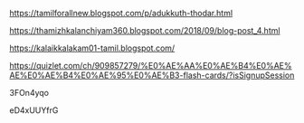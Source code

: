 https://tamilforallnew.blogspot.com/p/adukkuth-thodar.html

https://thamizhkalanchiyam360.blogspot.com/2018/09/blog-post_4.html

https://kalaikkalakam01-tamil.blogspot.com/

https://quizlet.com/ch/909857279/%E0%AE%AA%E0%AE%B4%E0%AE%AE%E0%AE%B4%E0%AE%95%E0%AE%B3-flash-cards/?isSignupSession


3FOn4yqo


eD4xUUYfrG